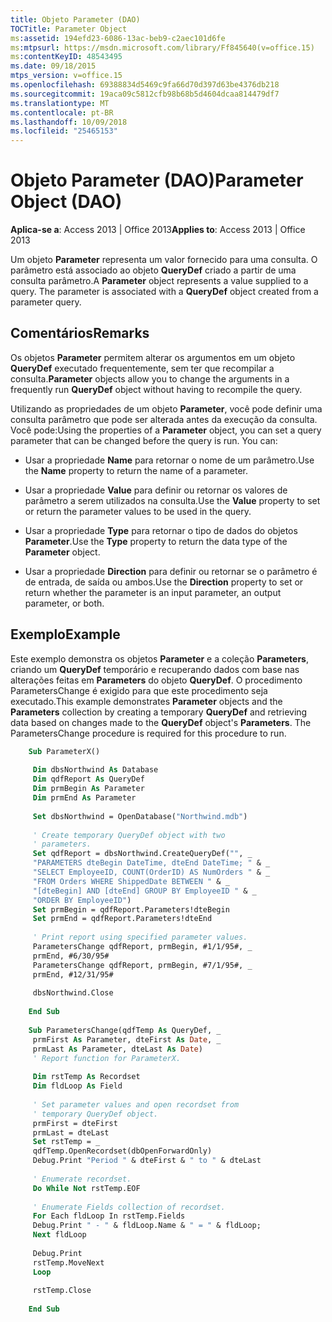 ```yaml
---
title: Objeto Parameter (DAO)
TOCTitle: Parameter Object
ms:assetid: 194efd23-6086-13ac-beb9-c2aec101d6fe
ms:mtpsurl: https://msdn.microsoft.com/library/Ff845640(v=office.15)
ms:contentKeyID: 48543495
ms.date: 09/18/2015
mtps_version: v=office.15
ms.openlocfilehash: 69388834d5469c9fa66d70d397d63be4376db218
ms.sourcegitcommit: 19aca09c5812cfb98b68b5d4604dcaa814479df7
ms.translationtype: MT
ms.contentlocale: pt-BR
ms.lasthandoff: 10/09/2018
ms.locfileid: "25465153"
---
```

# <a name="parameter-object-dao"></a><span data-ttu-id="63340-102">Objeto Parameter (DAO)</span><span class="sxs-lookup"><span data-stu-id="63340-102">Parameter Object (DAO)</span></span>


<span data-ttu-id="63340-103">**Aplica-se a**: Access 2013 | Office 2013</span><span class="sxs-lookup"><span data-stu-id="63340-103">**Applies to**: Access 2013 | Office 2013</span></span>

<span data-ttu-id="63340-p101">Um objeto **Parameter** representa um valor fornecido para uma consulta. O parâmetro está associado ao objeto **QueryDef** criado a partir de uma consulta parâmetro.</span><span class="sxs-lookup"><span data-stu-id="63340-p101">A **Parameter** object represents a value supplied to a query. The parameter is associated with a **QueryDef** object created from a parameter query.</span></span>

## <a name="remarks"></a><span data-ttu-id="63340-106">Comentários</span><span class="sxs-lookup"><span data-stu-id="63340-106">Remarks</span></span>

<span data-ttu-id="63340-107">Os objetos **Parameter** permitem alterar os argumentos em um objeto **QueryDef** executado frequentemente, sem ter que recompilar a consulta.</span><span class="sxs-lookup"><span data-stu-id="63340-107">**Parameter** objects allow you to change the arguments in a frequently run **QueryDef** object without having to recompile the query.</span></span>

<span data-ttu-id="63340-p102">Utilizando as propriedades de um objeto **Parameter**, você pode definir uma consulta parâmetro que pode ser alterada antes da execução da consulta. Você pode:</span><span class="sxs-lookup"><span data-stu-id="63340-p102">Using the properties of a **Parameter** object, you can set a query parameter that can be changed before the query is run. You can:</span></span>

  - <span data-ttu-id="63340-110">Usar a propriedade **Name** para retornar o nome de um parâmetro.</span><span class="sxs-lookup"><span data-stu-id="63340-110">Use the **Name** property to return the name of a parameter.</span></span>

  - <span data-ttu-id="63340-111">Usar a propriedade **Value** para definir ou retornar os valores de parâmetro a serem utilizados na consulta.</span><span class="sxs-lookup"><span data-stu-id="63340-111">Use the **Value** property to set or return the parameter values to be used in the query.</span></span>

  - <span data-ttu-id="63340-112">Usar a propriedade **Type** para retornar o tipo de dados do objetos **Parameter**.</span><span class="sxs-lookup"><span data-stu-id="63340-112">Use the **Type** property to return the data type of the **Parameter** object.</span></span>

  - <span data-ttu-id="63340-113">Usar a propriedade **Direction** para definir ou retornar se o parâmetro é de entrada, de saída ou ambos.</span><span class="sxs-lookup"><span data-stu-id="63340-113">Use the **Direction** property to set or return whether the parameter is an input parameter, an output parameter, or both.</span></span>

## <a name="example"></a><span data-ttu-id="63340-114">Exemplo</span><span class="sxs-lookup"><span data-stu-id="63340-114">Example</span></span>

<span data-ttu-id="63340-p103">Este exemplo demonstra os objetos **Parameter** e a coleção **Parameters**, criando um **QueryDef** temporário e recuperando dados com base nas alterações feitas em **Parameters** do objeto **QueryDef**. O procedimento ParametersChange é exigido para que este procedimento seja executado.</span><span class="sxs-lookup"><span data-stu-id="63340-p103">This example demonstrates **Parameter** objects and the **Parameters** collection by creating a temporary **QueryDef** and retrieving data based on changes made to the **QueryDef** object's **Parameters**. The ParametersChange procedure is required for this procedure to run.</span></span>

```vb
    Sub ParameterX() 
     
     Dim dbsNorthwind As Database 
     Dim qdfReport As QueryDef 
     Dim prmBegin As Parameter 
     Dim prmEnd As Parameter 
     
     Set dbsNorthwind = OpenDatabase("Northwind.mdb") 
     
     ' Create temporary QueryDef object with two 
     ' parameters. 
     Set qdfReport = dbsNorthwind.CreateQueryDef("", _ 
     "PARAMETERS dteBegin DateTime, dteEnd DateTime; " & _ 
     "SELECT EmployeeID, COUNT(OrderID) AS NumOrders " & _ 
     "FROM Orders WHERE ShippedDate BETWEEN " & _ 
     "[dteBegin] AND [dteEnd] GROUP BY EmployeeID " & _ 
     "ORDER BY EmployeeID") 
     Set prmBegin = qdfReport.Parameters!dteBegin 
     Set prmEnd = qdfReport.Parameters!dteEnd 
     
     ' Print report using specified parameter values. 
     ParametersChange qdfReport, prmBegin, #1/1/95#, _ 
     prmEnd, #6/30/95# 
     ParametersChange qdfReport, prmBegin, #7/1/95#, _ 
     prmEnd, #12/31/95# 
     
     dbsNorthwind.Close 
     
    End Sub 
     
    Sub ParametersChange(qdfTemp As QueryDef, _ 
     prmFirst As Parameter, dteFirst As Date, _ 
     prmLast As Parameter, dteLast As Date) 
     ' Report function for ParameterX. 
     
     Dim rstTemp As Recordset 
     Dim fldLoop As Field 
     
     ' Set parameter values and open recordset from 
     ' temporary QueryDef object. 
     prmFirst = dteFirst 
     prmLast = dteLast 
     Set rstTemp = _ 
     qdfTemp.OpenRecordset(dbOpenForwardOnly) 
     Debug.Print "Period " & dteFirst & " to " & dteLast 
     
     ' Enumerate recordset. 
     Do While Not rstTemp.EOF 
     
     ' Enumerate Fields collection of recordset. 
     For Each fldLoop In rstTemp.Fields 
     Debug.Print " - " & fldLoop.Name & " = " & fldLoop; 
     Next fldLoop 
     
     Debug.Print 
     rstTemp.MoveNext 
     Loop 
     
     rstTemp.Close 
     
    End Sub
```
